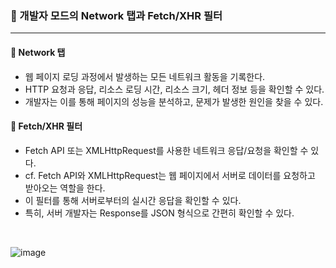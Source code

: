 ### 🔶 개발자 모드의 Network 탭과 Fetch/XHR 필터
---

#### 🔸 Network 탭
- 웹 페이지 로딩 과정에서 발생하는 모든 네트워크 활동을 기록한다.
- HTTP 요청과 응답, 리소스 로딩 시간, 리소스 크기, 헤더 정보 등을 확인할 수 있다.
- 개발자는 이를 통해 페이지의 성능을 분석하고, 문제가 발생한 원인을 찾을 수 있다.

#### 🔸 Fetch/XHR 필터
- Fetch API 또는 XMLHttpRequest를 사용한 네트워크 응답/요청을 확인할 수 있다.
- cf. Fetch API와 XMLHttpRequest는 웹 페이지에서 서버로 데이터를 요청하고 받아오는 역할을 한다.
- 이 필터를 통해 서버로부터의 실시간 응답을 확인할 수 있다.
- 특히, 서버 개발자는 Response를 JSON 형식으로 간편히 확인할 수 있다.

<br>

![image](https://github.com/nayonsoso/WootecoTIL/assets/76177848/347e15e6-a651-43c8-9b38-ebe057f33f5d)
